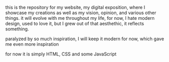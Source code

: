 this is the repository for my website, my digital exposition, where I showcase my creations as well as my vision, opinion, and various other things. 
it will evolve with me throughout my life, for now, I hate modern design, used to love it, but I grew out of that aesthethic, it reflects something. 

paralyzed by so much inspiration, I will keep it modern for now, which gave me even more inspiration

for now it is simply HTML, CSS and some JavaScript

